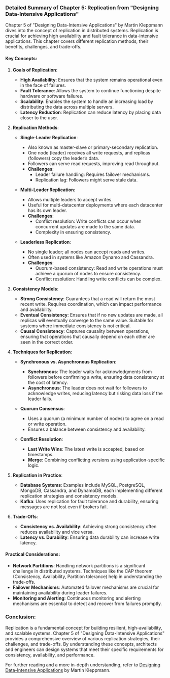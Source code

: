### Detailed Summary of Chapter 5: Replication from "Designing Data-Intensive Applications"

Chapter 5 of "Designing Data-Intensive Applications" by Martin Kleppmann dives into the concept of replication in distributed systems. Replication is crucial for achieving high availability and fault tolerance in data-intensive applications. This chapter covers different replication methods, their benefits, challenges, and trade-offs.

#### Key Concepts:

1. **Goals of Replication**:
   - **High Availability**: Ensures that the system remains operational even in the face of failures.
   - **Fault Tolerance**: Allows the system to continue functioning despite hardware or software failures.
   - **Scalability**: Enables the system to handle an increasing load by distributing the data across multiple servers.
   - **Latency Reduction**: Replication can reduce latency by placing data closer to the user.

2. **Replication Methods**:
   - **Single-Leader Replication**:
     - Also known as master-slave or primary-secondary replication.
     - One node (leader) receives all write requests, and replicas (followers) copy the leader’s data.
     - Followers can serve read requests, improving read throughput.
     - **Challenges**:
       - Leader failure handling: Requires failover mechanisms.
       - Replication lag: Followers might serve stale data.

   - **Multi-Leader Replication**:
     - Allows multiple leaders to accept writes.
     - Useful for multi-datacenter deployments where each datacenter has its own leader.
     - **Challenges**:
       - Conflict resolution: Write conflicts can occur when concurrent updates are made to the same data.
       - Complexity in ensuring consistency.

   - **Leaderless Replication**:
     - No single leader; all nodes can accept reads and writes.
     - Often used in systems like Amazon Dynamo and Cassandra.
     - **Challenges**:
       - Quorum-based consistency: Read and write operations must achieve a quorum of nodes to ensure consistency.
       - Conflict resolution: Handling write conflicts can be complex.

3. **Consistency Models**:
   - **Strong Consistency**: Guarantees that a read will return the most recent write. Requires coordination, which can impact performance and availability.
   - **Eventual Consistency**: Ensures that if no new updates are made, all replicas will eventually converge to the same value. Suitable for systems where immediate consistency is not critical.
   - **Causal Consistency**: Captures causality between operations, ensuring that operations that causally depend on each other are seen in the correct order.

4. **Techniques for Replication**:
   - **Synchronous vs. Asynchronous Replication**:
     - **Synchronous**: The leader waits for acknowledgments from followers before confirming a write, ensuring data consistency at the cost of latency.
     - **Asynchronous**: The leader does not wait for followers to acknowledge writes, reducing latency but risking data loss if the leader fails.
   
   - **Quorum Consensus**:
     - Uses a quorum (a minimum number of nodes) to agree on a read or write operation.
     - Ensures a balance between consistency and availability.

   - **Conflict Resolution**:
     - **Last Write Wins**: The latest write is accepted, based on timestamps.
     - **Merge**: Combining conflicting versions using application-specific logic.

5. **Replication in Practice**:
   - **Database Systems**: Examples include MySQL, PostgreSQL, MongoDB, Cassandra, and DynamoDB, each implementing different replication strategies and consistency models.
   - **Kafka**: Uses replication for fault tolerance and durability, ensuring messages are not lost even if brokers fail.

6. **Trade-Offs**:
   - **Consistency vs. Availability**: Achieving strong consistency often reduces availability and vice versa.
   - **Latency vs. Durability**: Ensuring data durability can increase write latency.

#### Practical Considerations:

- **Network Partitions**: Handling network partitions is a significant challenge in distributed systems. Techniques like the CAP theorem (Consistency, Availability, Partition tolerance) help in understanding the trade-offs.
- **Failover Mechanisms**: Automated failover mechanisms are crucial for maintaining availability during leader failures.
- **Monitoring and Alerting**: Continuous monitoring and alerting mechanisms are essential to detect and recover from failures promptly.

### Conclusion:

Replication is a fundamental concept for building resilient, high-availability, and scalable systems. Chapter 5 of "Designing Data-Intensive Applications" provides a comprehensive overview of various replication strategies, their challenges, and trade-offs. By understanding these concepts, architects and engineers can design systems that meet their specific requirements for consistency, availability, and performance.

For further reading and a more in-depth understanding, refer to [Designing Data-Intensive Applications](https://www.oreilly.com/library/view/designing-data-intensive-applications/9781491903063/) by Martin Kleppmann.